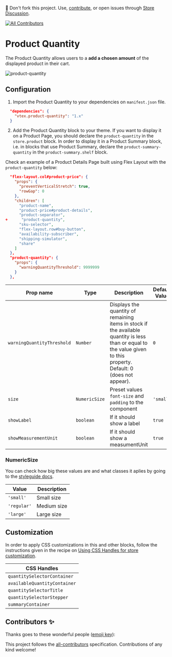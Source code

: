 📢 Don't fork this project. Use, [contribute](https://github.com/vtex-apps/awesome-io#contributing), or open issues through [Store Discussion](https://github.com/vtex-apps/store-discussion).
<!-- ALL-CONTRIBUTORS-BADGE:START - Do not remove or modify this section -->
[![All Contributors](https://img.shields.io/badge/all_contributors-0-orange.svg?style=flat-square)](#contributors-)
<!-- ALL-CONTRIBUTORS-BADGE:END -->

# Product Quantity

The Product Quantity allows users to a **add a chosen amount** of the displayed product in their cart.

![product-quantity](https://user-images.githubusercontent.com/52087100/70237475-0f4bd900-1746-11ea-9af2-38f794f4a3dd.png)

## Configuration 

1. Import the Product Quantity to your dependencies on `manifest.json` file.

```json
  "dependencies": {
    "vtex.product-quantity": "1.x"
  }
```

2. Add the Product Quantity block to your theme. If you want to display it on a Product Page, you should declare the `product-quantity` in the `store.product` block. In order to display it in a Product Summary block, i.e. in blocks that use Product Summary, declare the `product-summary-quantity` in the `product-summary.shelf` block.

Check an example of a Product Details Page built using Flex Layout with the `product-quantity` below:

```json
  "flex-layout.col#product-price": {
    "props": {
      "preventVerticalStretch": true,
      "rowGap": 0
    },
    "children": [
      "product-name",
      "product-price#product-details",
      "product-separator",
+      "product-quantity",
      "sku-selector",
      "flex-layout.row#buy-button",
      "availability-subscriber",
      "shipping-simulator",
      "share"
    ]
  },
  "product-quantity": {
    "props": {
      "warningQuantityThreshold": 9999999
    }
  },
```

| Prop name | Type | Description | Default Value |
| --- | --- | --- | --- |
| `warningQuantityThreshold` | `Number` | Displays the quantity of remaining items in stock if the available quantity is less than or equal to the value given to this property. Default: 0 (does not appear). | `0` |
| `size` | `NumericSize`| Preset values `font-size` and `padding` to the component | `'small'` |
| `showLabel` | `boolean` | If it should show a label | `true` |
| `showMeasurementUnit` | `boolean` | If it should show a measumentUnit | `true` |

### NumericSize

You can check how big these values are and what classes it aplies by going to the [styleguide docs](https://styleguide.vtex.com/#/Components/Forms/NumericStepper).

| Value | Description |
| --- | --- |
| `'small'` | Small size |
| `'regular'` | Medium size |
| `'large'` | Large size |


## Customization

In order to apply CSS customizations in this and other blocks, follow the instructions given in the recipe on [Using CSS Handles for store customization](https://vtex.io/docs/recipes/style/using-css-handles-for-store-customization). 

| CSS Handles                  |
| ---------------------------- | 
| `quantitySelectorContainer`  |
| `availableQuantityContainer` | 
| `quantitySelectorTitle`      |
| `quantitySelectorStepper`    |
| `summaryContainer`           | 

## Contributors ✨

Thanks goes to these wonderful people ([emoji key](https://allcontributors.org/docs/en/emoji-key)):

<!-- ALL-CONTRIBUTORS-LIST:START - Do not remove or modify this section -->
<!-- prettier-ignore-start -->
<!-- markdownlint-disable -->
<!-- markdownlint-enable -->
<!-- prettier-ignore-end -->
<!-- ALL-CONTRIBUTORS-LIST:END -->

This project follows the [all-contributors](https://github.com/all-contributors/all-contributors) specification. Contributions of any kind welcome!